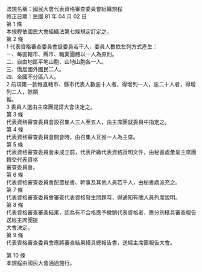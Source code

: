法規名稱：國民大會代表資格審查委員會組織規程  
修正日期：民國 81 年 04 月 02 日  
第 1 條  
本規程依國民大會組織法第七條規定訂定之。  
第 2 條  
1 代表資格審查委員會設委員若干人，委員人數依左列方式產生：  
一、每直轄市、縣市、職業團體以一人為原則。  
二、自由地區平地山胞、山地山胞各一人。  
三、僑居國外國民二人。  
四、全國不分區八人。  
2 前項第一款每直轄市、縣市代表人數逾十人者，得增列一人，逾二十人者，得增列二人，餘類  
推。  
3 委員人選由主席團提請大會決定之。  
第 3 條  
代表資格審查委員會設召集人三人至五人，由主席團就委員中指定之。  
第 4 條  
代表資格審查委員會開會時，由召集人互推一人為主席。  
第 5 條  
代表資格審查委員會未成立前，代表所繳代表資格證明文件，由秘書處彙呈主席團轉交代表資格  
審查委員會。  
第 6 條  
代表資格審查委員會配置秘書、幹事及其他人員若干人，由秘書處派充之。  
第 7 條  
代表資格審查委員會審查代表資格發生問題時，得通知有關人員列席說明。  
第 8 條  
代表資格審查審查結果，認為有不合格應予撤銷代表資格者，應分別繕具審查報告送經主席團提  
大會決定。  
第 9 條  
代表資格審查委員會應將審查結果繕具總報告書，送經主席團報告大會。  


第 10 條  
本規程由國民大會通過施行。  


